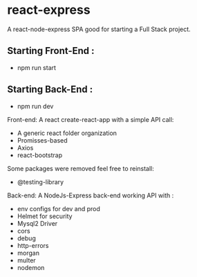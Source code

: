 # react-express
A react-node-express SPA good for starting a Full Stack project. 

## Starting Front-End : 

- npm run start

## Starting Back-End : 

- npm run dev 

Front-end: 
A react create-react-app with a simple API call:  
- A generic react folder organization
- Promisses-based 
- Axios 
- react-bootstrap

Some packages were removed feel free to reinstall: 
- @testing-library

Back-end: 
A NodeJs-Express back-end working API with :

- env configs for dev and prod 
- Helmet for security 
- Mysql2 Driver
- cors
- debug
- http-errors
- morgan 
- multer
- nodemon 






